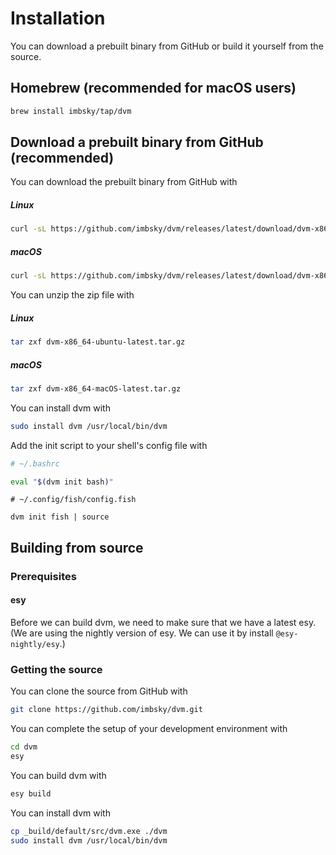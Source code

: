 # Installation

You can download a prebuilt binary from GitHub or build it yourself from the
source.

## Homebrew (recommended for macOS users)

```bash
brew install imbsky/tap/dvm
```

## Download a prebuilt binary from GitHub (recommended)

You can download the prebuilt binary from GitHub with

##### Linux

```bash
curl -sL https://github.com/imbsky/dvm/releases/latest/download/dvm-x86_64-ubuntu-latest.tar.gz -o dvm-x86_64-ubuntu-latest.tar.gz
```

##### macOS

```bash
curl -sL https://github.com/imbsky/dvm/releases/latest/download/dvm-x86_64-macOS-latest.tar.gz -o dvm-x86_64-macOS-latest.tar.gz
```

You can unzip the zip file with

##### Linux

```bash
tar zxf dvm-x86_64-ubuntu-latest.tar.gz
```

##### macOS

```bash
tar zxf dvm-x86_64-macOS-latest.tar.gz
```

You can install dvm with

```bash
sudo install dvm /usr/local/bin/dvm
```

Add the init script to your shell's config file with

```bash
# ~/.bashrc

eval "$(dvm init bash)"
```

```fish
# ~/.config/fish/config.fish

dvm init fish | source
```

## Building from source

### Prerequisites

#### esy

Before we can build dvm, we need to make sure that we have a latest esy. (We are
using the nightly version of esy. We can use it by install `@esy-nightly/esy`.)

### Getting the source

You can clone the source from GitHub with

```bash
git clone https://github.com/imbsky/dvm.git
```

You can complete the setup of your development environment with

```bash
cd dvm
esy
```

You can build dvm with

```bash
esy build
```

You can install dvm with

```bash
cp _build/default/src/dvm.exe ./dvm
sudo install dvm /usr/local/bin/dvm
```
